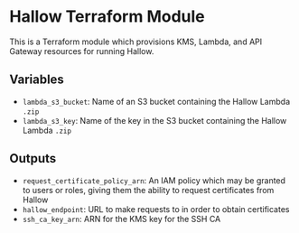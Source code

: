 # Hallow Terraform Module

This is a Terraform module which provisions KMS, Lambda, and API Gateway
resources for running Hallow.

## Variables

- `lambda_s3_bucket`: Name of an S3 bucket containing the Hallow Lambda `.zip`
- `lambda_s3_key`: Name of the key in the S3 bucket containing the Hallow
  Lambda `.zip`

## Outputs

- `request_certificate_policy_arn`: An IAM policy which may be granted to users
  or roles, giving them the ability to request certificates from Hallow
- `hallow_endpoint`: URL to make requests to in order to obtain certificates
- `ssh_ca_key_arn`: ARN for the KMS key for the SSH CA